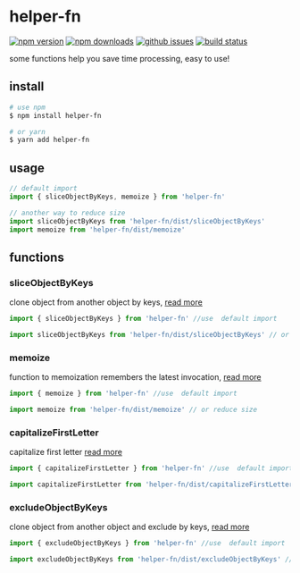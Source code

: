 # helper-fn

[![npm version][npm-version-image]][npm-url]
[![npm downloads][npm-downloads-image]][npm-url]
[![github issues][github-issues-image]][github-issues-url]
[![build status][travis-image]][npm-url]

some functions help you save time processing, easy to use!

## install

```bash
# use npm
$ npm install helper-fn

# or yarn
$ yarn add helper-fn
```

## usage

```javascript
// default import
import { sliceObjectByKeys, memoize } from 'helper-fn'

// another way to reduce size
import sliceObjectByKeys from 'helper-fn/dist/sliceObjectByKeys'
import memoize from 'helper-fn/dist/memoize'
```

## functions

### sliceObjectByKeys

clone object from another object by keys, [read more](https://github.com/lamhieu-vk/helper-fn/blob/master/examples/sliceObjectByKeys.md)

```javascript
import { sliceObjectByKeys } from 'helper-fn' //use  default import

import sliceObjectByKeys from 'helper-fn/dist/sliceObjectByKeys' // or reduce size
```

### memoize

function to memoization remembers the latest invocation, [read more](https://github.com/lamhieu-vk/helper-fn/blob/master/examples/memoize.md)

```javascript
import { memoize } from 'helper-fn' //use  default import

import memoize from 'helper-fn/dist/memoize' // or reduce size
```

### capitalizeFirstLetter

capitalize first letter [read more](https://github.com/lamhieu-vk/helper-fn/blob/master/examples/capitalizeFirstLetter.md)

```javascript
import { capitalizeFirstLetter } from 'helper-fn' //use  default import

import capitalizeFirstLetter from 'helper-fn/dist/capitalizeFirstLetter' // or reduce size
```

### excludeObjectByKeys

clone object from another object and exclude by keys, [read more](https://github.com/lamhieu-vk/helper-fn/blob/master/examples/excludeObjectByKeys.md)

```javascript
import { excludeObjectByKeys } from 'helper-fn' //use  default import

import excludeObjectByKeys from 'helper-fn/dist/excludeObjectByKeys' // or reduce size
```


[npm-url]: https://npmjs.org/package/helper-fn
[npm-version-image]: https://badge.fury.io/js/helper-fn.svg
[npm-downloads-image]: https://img.shields.io/npm/dm/helper-fn.svg
[github-issues-image]: https://img.shields.io/github/issues/lamhieu-vk/helper-fn.svg
[github-issues-url]: https://github.com/lamhieu-vk/helper-fn/issues
[travis-image]: https://travis-ci.com/lamhieu-vk/helper-fn.svg?branch=master
